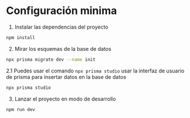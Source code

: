 # Configuración minima
1. Instalar las dependencias del proyecto
~~~ bash
npm install
~~~
2. Mirar los esquemas de la base de datos
~~~ bash
npx prisma migrate dev --name init
~~~
2.1 Puedes usar el comando `npx prisma studio` usar la interfaz de usuario de prisma para insertar datos en la base de datos
~~~ bash
npx prisma studio
~~~
3. Lanzar el proyecto en modo de desarrollo
~~~ bash
npm run dev
~~~


